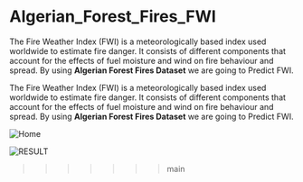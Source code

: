 # Algerian_Forest_Fires_FWI

The Fire Weather Index (FWI) is a meteorologically based index used worldwide to estimate fire danger. It consists of different components that account for the effects of fuel moisture and wind on fire behaviour and spread. By using **Algerian Forest Fires Dataset** we are going to Predict FWI.

The Fire Weather Index (FWI) is a meteorologically based index used worldwide to estimate fire danger.
It consists of different components that account for the effects of fuel moisture and wind on fire behaviour and spread.
By using **Algerian Forest Fires Dataset** we are going to Predict FWI.


![Home](https://user-images.githubusercontent.com/93770622/233122300-ad9a8154-40b7-42ab-8e37-59a2aaef46b2.png)

![RESULT](https://user-images.githubusercontent.com/93770622/233120851-e93ba5da-1cb1-475f-9474-8a6f694e686c.png)

>>>>>>> main
>>>>>>>
>>>>>>
>>>>>
>>>>
>>>
>>
